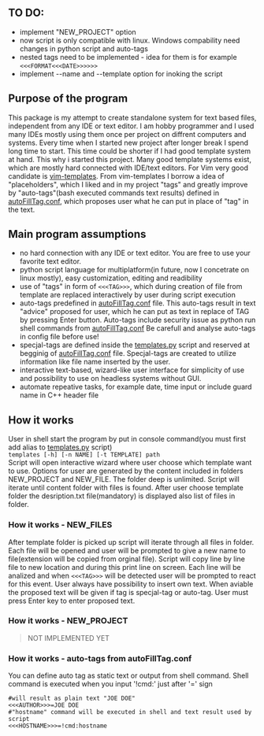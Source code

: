 ## TO DO:
* implement "NEW_PROJECT" option
* now script is only compatible with linux. Windows compability need changes in python script and auto-tags
* nested tags need to be implemented - idea for them is for example `<<<FORMAT<<<DATE>>>>>>`
* implement --name and --template option for inoking the script
## Purpose of the program
This package is my attempt to create standalone system for text based files, independent from any IDE or text editor.
I am hobby programmer and I used many IDEs mostly using them once per project on diffrent computers and systems. 
Every time when I started new project after longer break I spend long time to start. This time could be shorter if I had
good template system at hand. This why i started this project. 
Many good template systems exist, which are mostly hard connected with IDE/text editors. For Vim very good candidate is 
[vim-templates](https://github.com/tibabit/vim-templates/tree/master).
From vim-templates I borrow a idea of "placeholders", which I liked and in my project  "tags" and greatly improve by
"auto-tags"(bash executed commands text results) defined in [autoFillTag.conf](./autoFillTag.conf), which proposes user what he can put in place
of "tag" in the text.
## Main program assumptions
* no hard connection with any IDE or text editor. You are free to use your favorite text editor.
* python script language for multiplatform(in future, now I concetrate on linux mostly), easy customization, editing and readibility
* use of "tags" in form of `<<<TAG>>>`, which during creation of file from template are replaced interactively by user during script execution
* auto-tags predefined in [autoFillTag.conf](./autoFillTag.conf) file. This auto-tags result in text "advice" proposed for user, which he
can put as text in replace of TAG by pressing Enter button. Auto-tags include security issue as python run shell commands from 
[autoFillTag.conf](./autoFillTag.conf)
Be carefull and analyse auto-tags in config file before use!
* specjal-tags are defined inside the [templates.py](./templates.py) script and reserved at begginig of [autoFillTag.conf](./autoFillTag.conf) 
file. Specjal-tags are created to utilize information like file name inserted by the user.
* interactive text-based, wizard-like user interface for simplicity of use and possibility to use on headless systems without GUI. 
* automate repeative tasks, for example date, time input or include guard name in C++ header file
## How it works
User in shell start the program by put in console command(you must first add alias to [templates.py](./templates.py) script)  
`templates [-h] [-n NAME] [-t TEMPLATE] path`  
Script will open interactive wizard where user choose which template want to use. Options for user are generated by the content included in 
folders NEW_PROJECT and NEW_FILE. The folder deep is unlimited. Script will iterate until content folder with files is found. After user choose
template folder the desription.txt file(mandatory) is displayed also list of files in folder.
### How it works - NEW_FILES
After template folder is picked up script will iterate through all files in folder. Each file will be opened and user will be prompted to give a
new name to file(extension will be copied from orginal file). Script will copy line by line file to new location and during this print line on screen. 
Each line will be analized and when `<<<TAG>>>` will be detected user will be prompted to react for this event. User always have possibility to insert own text. When aviable 
the proposed text will be given if tag is specjal-tag or auto-tag. User must press Enter key to enter proposed text.
### How it works - NEW_PROJECT
> NOT IMPLEMENTED YET
### How it works - auto-tags from autoFillTag.conf
You can define auto tag as static text or output from shell command. Shell command is executed when you input '!cmd:' just after '=' sign

```config
#will result as plain text "JOE DOE"
<<<AUTHOR>>>=JOE DOE
#"hostname" command will be executed in shell and text result used by script
<<<HOSTNAME>>>=!cmd:hostname
```
